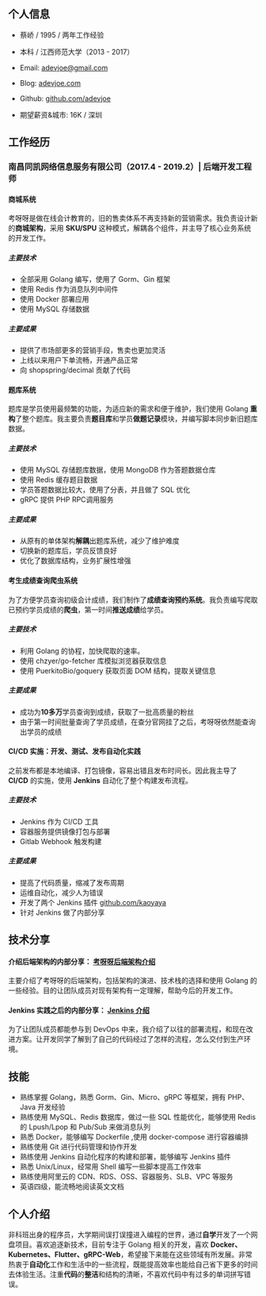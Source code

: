 ## 个人信息

- 蔡峤 / 1995 / 两年工作经验

- 本科 / 江西师范大学（2013 - 2017）

- Email: adevjoe@gmail.com

- Blog: [adevjoe.com](https://adevjoe.com)

- Github: [github.com/adevjoe](https://github.com/adevjoe)

- 期望薪资&城市: 16K / 深圳

## 工作经历

### 南昌同凯网络信息服务有限公司（2017.4 - 2019.2）| 后端开发工程师

#### 商城系统

考呀呀是做在线会计教育的，旧的售卖体系不再支持新的营销需求。我负责设计新的**商城架构**，采用 **SKU/SPU** 这种模式，解耦各个组件，并主导了核心业务系统的开发工作。

##### 主要技术

- 全部采用 Golang 编写，使用了 Gorm、Gin 框架
- 使用 Redis 作为消息队列中间件
- 使用 Docker 部署应用
- 使用 MySQL 存储数据

##### 主要成果

- 提供了市场部更多的营销手段，售卖也更加灵活
- 上线以来用户下单流畅，开通产品正常
- 向 shopspring/decimal 贡献了代码

#### 题库系统

题库是学员使用最频繁的功能，为适应新的需求和便于维护，我们使用 Golang **重构**了整个题库。我主要负责**题目库**和学员**做题记录**模块，并编写脚本同步新旧题库数据。

##### 主要技术

- 使用 MySQL 存储题库数据，使用 MongoDB 作为答题数据仓库
- 使用 Redis 缓存题目数据
- 学员答题数据比较大，使用了分表，并且做了 SQL 优化
- gRPC 提供 PHP RPC调用服务

##### 主要成果

- 从原有的单体架构**解耦**出题库系统，减少了维护难度
- 切换新的题库后，学员反馈良好
- 优化了数据库结构，业务扩展性增强

#### 考生成绩查询爬虫系统

为了方便学员查询初级会计成绩，我们制作了**成绩查询预约系统**。我负责编写爬取已预约学员成绩的**爬虫**，第一时间**推送成绩**给学员。

##### 主要技术

- 利用 Golang 的协程，加快爬取的速率。
- 使用 chzyer/go-fetcher 库模拟浏览器获取信息
- 使用 PuerkitoBio/goquery 获取页面 DOM 结构，提取关键信息

##### 主要成果

- 成功为**10多万**学员查询到成绩，获取了一批高质量的粉丝
- 由于第一时间批量查询了学员成绩，在查分官网挂了之后，考呀呀依然能查询出学员的成绩

#### CI/CD 实施：开发、测试、发布自动化实践

之前发布都是本地编译、打包镜像，容易出错且发布时间长。因此我主导了 **CI/CD** 的实施，使用 **Jenkins** 自动化了整个构建发布流程。

##### 主要技术

- Jenkins 作为 CI/CD 工具
- 容器服务提供镜像打包与部署
- Gitlab Webhook 触发构建

##### 主要成果

- 提高了代码质量，缩减了发布周期
- 运维自动化，减少人为错误
- 开发了两个 Jenkins 插件 [github.com/kaoyaya](https://github.com/kaoyaya)
- 针对 Jenkins 做了内部分享

## 技术分享

#### 介绍后端架构的内部分享： [考呀呀后端架构介绍](https://www.zybuluo.com/adevjoe/note/1346560)

主要介绍了考呀呀的后端架构，包括架构的演进、技术栈的选择和使用 Golang 的一些经验。目的让团队成员对现有架构有一定理解，帮助今后的开发工作。  

#### Jenkins 实践之后的内部分享： [Jenkins 介绍](https://www.zybuluo.com/adevjoe/note/1415496)

为了让团队成员都能参与到 DevOps 中来，我介绍了以往的部署流程，和现在改进方案。让开发同学了解到了自己的代码经过了怎样的流程，怎么交付到生产环境。

## 技能

- 熟练掌握 Golang，熟悉 Gorm、Gin、Micro、gRPC 等框架，拥有 PHP、Java 开发经验
- 熟练使用 MySQL、Redis 数据库，做过一些 SQL 性能优化，能够使用 Redis 的 Lpush/Lpop 和 Pub/Sub 来做消息队列
- 熟悉 Docker，能够编写 Dockerfile ,使用 docker-compose 进行容器编排
- 熟练使用 Git 进行代码管理和协作开发
- 熟练使用 Jenkins 自动化程序的构建和部署，能够编写 Jenkins 插件
- 熟悉 Unix/Linux，经常用 Shell 编写一些脚本提高工作效率
- 熟练使用阿里云的 CDN、RDS、OSS、容器服务、SLB、VPC 等服务
- 英语四级，能流畅地阅读英文文档

## 个人介绍

非科班出身的程序员，大学期间误打误撞进入编程的世界，通过**自学**开发了一个网盘项目。喜欢追逐新技术，目前专注于 Golang 相关的开发，喜欢 **Docker、Kubernetes、Flutter、gRPC-Web**，希望接下来能在这些领域有所发展。非常热衷于**自动化**工作和生活中的一些流程，既能提高效率也能给自己省下更多的时间去体验生活。注重**代码**的**整洁**和结构的清晰，不喜欢代码中有过多的单词拼写错误。

